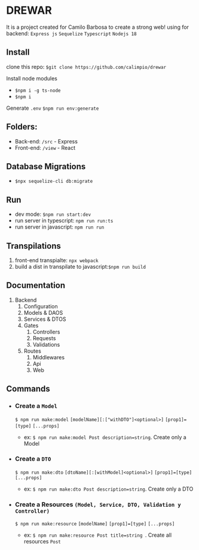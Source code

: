 # DREWAR
It is a project created for Camilo Barbosa to create a strong web!
using for backend: `Express js` `Sequelize` `Typescript` `Nodejs 18`



## Install

clone this repo:
`$git clone https://github.com/calimpio/drewar` 

Install node modules
- `$npm i -g ts-node`
- `$npm i`

Generate `.env`
`$npm run env:generate`

## Folders:
- Back-end: `/src` - Express
- Front-end: `/view` - React

## Database Migrations
- `$npx sequelize-cli db:migrate`

## Run
- dev mode: `$npm run start:dev`
- run server in typescript: `npm run run:ts`
- run server in javascript: `npm run run`

## Transpilations
1. front-end transpialte: `npx webpack`
2. build a dist in transpilate to javascript:`$npm run build`

## Documentation

1. Backend
    1. Configuration
    2. Models & DAOS
    3. Services & DTOS
    5. Gates
        1. Controllers
        2. Requests
        3. Validations
    6. Routes
        1. Middlewares
        2. Api
        3. Web
    
        
## Commands
- ### Create a  `Model`
    `$ npm run make:model` `[modelName][:["withDTO"]<optional>]` `[prop1]=[type]` `[...props]`
    - ex: `$ npm run make:model Post description=string`.
        Create only a Model

-  ### Create a `DTO`
    `$ npm run make:dto` `[dtoName][:[withModel]<optional>]` `[prop1]=[type]` `[...props]`
    - ex: `$ npm run make:dto Post description=string`.
        Create only a DTO
      

-  ### Create a Resources `(Model, Service, DTO, Validation y Controller)`
    `$ npm run make:resource` `[modelName]` `[prop1]=[type]` `[...props]`
    - ex: `$ npm run make:resource Post title=string `.
        Create all resources `Post`    
